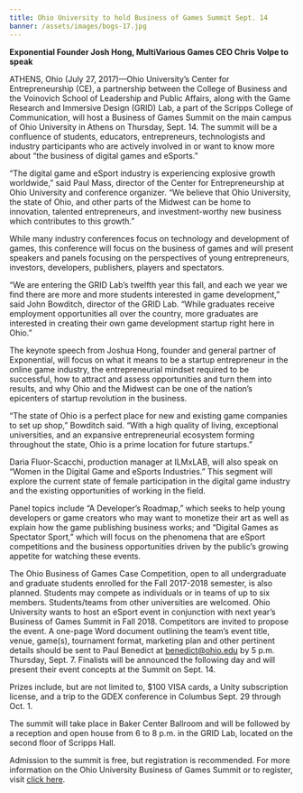 ```yaml
---
title: Ohio University to hold Business of Games Summit Sept. 14
banner: /assets/images/bogs-17.jpg
---
```


**Exponential Founder Josh Hong, MultiVarious Games CEO Chris Volpe to speak**

ATHENS, Ohio (July 27, 2017)—Ohio University’s Center for Entrepreneurship (CE), a partnership between the College of Business and the Voinovich School of Leadership and Public Affairs, along with the Game Research and Immersive Design (GRID) Lab, a part of the Scripps College of Communication, will host a Business of Games Summit on the main campus of Ohio University in Athens on Thursday, Sept. 14. The summit will be a confluence of students, educators, entrepreneurs, technologists and industry participants who are actively involved in or want to know more about “the business of digital games and eSports.”

“The digital game and eSport industry is experiencing explosive growth worldwide,” said Paul Mass, director of the Center for Entrepreneurship at Ohio University and conference organizer. “We believe that Ohio University, the state of Ohio, and other parts of the Midwest can be home to innovation, talented entrepreneurs, and investment-worthy new business which contributes to this growth.”

While many industry conferences focus on technology and development of games, this conference will focus on the business of games and will present speakers and panels focusing on the perspectives of young entrepreneurs, investors, developers, publishers, players and spectators.

“We are entering the GRID Lab’s twelfth year this fall, and each we year we find there are more and more students interested in game development,” said John Bowditch, director of the GRID Lab. “While graduates receive employment opportunities all over the country, more graduates are interested in creating their own game development startup right here in Ohio.”

The keynote speech from Joshua Hong, founder and general partner of Exponential, will focus on what it means to be a startup entrepreneur in the online game industry, the entrepreneurial mindset required to be successful, how to attract and assess opportunities and turn them into results, and why Ohio and the Midwest can be one of the nation’s epicenters of startup revolution in the business.

“The state of Ohio is a perfect place for new and existing game companies to set up shop,” Bowditch said. “With a high quality of living, exceptional universities, and an expansive entrepreneurial ecosystem forming throughout the state, Ohio is a prime location for future startups.”

Daria Fluor-Scacchi, production manager at ILMxLAB, will also speak on “Women in the Digital Game and eSports Industries.” This segment will explore the current state of female participation in the digital game industry and the existing opportunities of working in the field.

Panel topics include “A Developer’s Roadmap,” which seeks to help young developers or game creators who may want to monetize their art as well as explain how the game publishing business works; and “Digital Games as Spectator Sport,” which will focus on the phenomena that are eSport competitions and the business opportunities driven by the public’s growing appetite for watching these events.

The Ohio Business of Games Case Competition, open to all undergraduate and graduate students enrolled for the Fall 2017-2018 semester, is also planned. Students may compete as individuals or in teams of up to six members. Students/teams from other universities are welcomed. Ohio University wants to host an eSport event in conjunction with next year’s Business of Games Summit in Fall 2018. Competitors are invited to propose the event. A one-page Word document outlining the team’s event title, venue, game(s), tournament format, marketing plan and other pertinent details should be sent to Paul Benedict at benedict@ohio.edu by 5 p.m. Thursday, Sept. 7. Finalists will be announced the following day and will present their event concepts at the Summit on Sept. 14.

Prizes include, but are not limited to, $100 VISA cards, a Unity subscription license, and a trip to the GDEX conference in Columbus Sept. 29 through Oct. 1.

The summit will take place in Baker Center Ballroom and will be followed by a reception and open house from 6 to 8 p.m. in the GRID Lab, located on the second floor of Scripps Hall.

Admission to the summit is free, but registration is recommended. For more information on the Ohio University Business of Games Summit or to register, visit [click here](http://gridlab.ohio.edu/bogs/).
